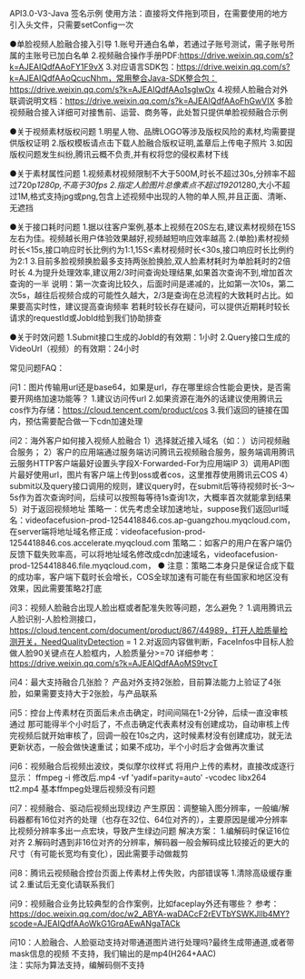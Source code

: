 API3.0-V3-Java 签名示例
使用方法：直接将文件拖到项目，在需要使用的地方引入头文件，只需要setConfig一次


●单脸视频人脸融合接入引导
1.账号开通白名单，若通过子账号测试，需子账号所属的主账号已加白名单
2.视频融合操作手册PDF:https://drive.weixin.qq.com/s?k=AJEAIQdfAAoFY1F9vX
3.对应语言SDK包：https://drive.weixin.qq.com/s?k=AJEAIQdfAAoQcucNhm，常用整合Java-SDK整合包：https://drive.weixin.qq.com/s?k=AJEAIQdfAAo1sglwOx
4.视频人脸融合对外联调说明文档：https://drive.weixin.qq.com/s?k=AJEAIQdfAAoFhGwVIX
多脸视频融合接入详细可对接售前、运营、商务等，此处暂只提供单脸视频融合示例

●关于视频素材版权问题
1.明星人物、品牌LOGO等涉及版权风险的素材,均需要提供版权证明
2.版权模板请点击下载人脸融合版权证明,盖章后上传电子照片
3.如因版权问题发生纠纷,腾讯云概不负责,并有权将您的侵权素材下线

●关于素材属性问题
1.视频素材视频限制不大于500M,时长不超过30s,分辨率不超过720p*1280p,不高于30fps
2.指定人脸图片总像素点不超过1920*1280,大小不超过1M,格式支持jpg或png,包含上述视频中出现的人物的单人照,并且正面、清晰、无遮挡

●关于接口耗时问题
1.据以往客户案例,基本上视频在20S左右,建议素材视频在15S左右为佳。视频越长用户体验效果越好,视频越短响应效率越高
2.(单脸)素材视频时长<15s,接口响应时长比例约为1:1,15S<素材视频时长<30s,接口响应时长比例约为2:1
3.目前多脸视频换脸最多支持两张脸换脸,双人脸素材耗时为单脸耗时的2倍时长
4.为提升处理效率,建议用2/3时间查询处理结果,如果首次查询不到,增加首次查询的一半
说明：第一次查询比较久，后面时间是递减的，比如第一次10s，第二次5s，越往后视频合成的可能性久越大，2/3是查询在总流程的大致耗时占比。如果要高实时性，建议提高查询频率
若耗时较长存在疑问，可以提供近期耗时较长请求的requestId或JobId给到我们协助排查

●关于时效问题
1.Submit接口生成的JobId的有效期：1小时
2.Query接口生成的VideoUrl（视频）的有效期：24小时

常见问题FAQ：

问1：图片传输用url还是base64，如果是url，存在哪里综合性能会更快，是否需要开网络加速功能等？
1.建议访问传url
2.如果资源在海外的话建议使用腾讯云cos作为存储：https://cloud.tencent.com/product/cos
3.我们返回的链接在国内，预估需要配合做一下cdn加速处理

问2：海外客户如何接入视频人脸融合
1）选择就近接入域名（如：）访问视频融合服务；
2）客户的应用端通过服务端访问腾讯云视频融合服务，服务端调用腾讯云服务HTTP客户端最好设置头字段X-Forwarded-For为应用端IP
3）调用API图片最好使用url，图片有客户端上传到oss或者cos，这里推荐使用腾讯云COS
4）submit以及query接口调用的规则，建议query时，在submit后等待视频时长-3～5s作为首次查询时间，后续可以按照每等待1s查询1次，大概率首次就能拿到结果
5）对于返回视频地址
策略一：优先考虑全球加速地址，suppose我们返回url域名：videofacefusion-prod-1254418846.cos.ap-guangzhou.myqcloud.com，在server端将地址域名修正成：videofacefusion-prod-1254418846.cos.accelerate.myqcloud.com
策略二：如客户的用户在客户端仍反馈下载失败率高，可以将地址域名修改成cdn加速域名，videofacefusion-prod-1254418846.file.myqcloud.com，
● 注意：策略二本身只是保证合成下载的成功率，客户端下载时长会增长，COS全球加速有可能在有些国家和地区没有效果，因此需要策略2打底

问3：视频人脸融合出现人脸出框或者配准失败等问题，怎么避免？
1.调用腾讯云人脸识别-人脸检测接口，https://cloud.tencent.com/document/product/867/44989，打开人脸质量检测开关，NeedQualityDetection = 1
2.对返回内容做判断，FaceInfos中目标人脸做人脸90关键点在人脸框内，人脸质量分>=70
详细参考：https://drive.weixin.qq.com/s?k=AJEAIQdfAAoMS9tvcT

问4：最大支持融合几张脸？
产品对外支持2张脸，目前算法能力上验证了4张脸，如果需要支持大于2张脸，与产品联系

问5：控台上传素材在页面后未点击确定，时间间隔在1-2分钟，后续一直没审核通过
那可能得半个小时后了，不点击确定代表素材没有创建成功，自动审核上传完视频后就开始审核了，回调一般在10s之内，这时候素材没有创建成功，就无法更新状态，一般会做快速重试；如果不成功，半个小时后才会做再次重试

问6：视频融合后视频出波纹，类似摩尔纹样式
将用户上传的素材，直接改成逐行显示： ffmpeg -i 修改后.mp4 -vf 'yadif=parity=auto' -vcodec libx264 tt2.mp4  基本ffmpeg处理后视频没有问题

问7：视频融合、驱动后视频出现绿边
产生原因：调整输入图分辨率，一般编/解码器都有16位对齐的处理（也存在32位、64位对齐的），主要原因是缓冲分辨率比视频分辨率多出一点宏块，导致产生绿边问题
解决方案：
1.编解码时保证16位对齐
2.解码时遇到非16位对齐的分辨率，解码器一般会解码成比较接近的更大的尺寸（有可能长宽均有变化），因此需要手动做裁剪

问8：腾讯云视频融合控台页面上传素材上传失败，内部错误等
1.清除高级缓存重试
2.重试后无变化请联系我们

问9：视频融合业务比较典型的合作案例，比如faceplay外还有哪些？
参考：https://doc.weixin.qq.com/doc/w2_ABYA-waDACcF2rEVTbYSWKJllb4MY?scode=AJEAIQdfAAoWkG1GrqAEwANgaTACk

问10：人脸融合、人脸驱动支持对带通道图片进行处理吗?最终生成带通道,或者带mask信息的视频
不支持，我们输出的是mp4(H264+AAC)  
注：实际为算法支持，编解码侧不支持

